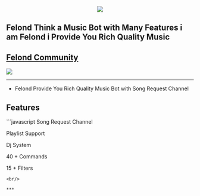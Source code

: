 <div align="center" style"border-radius:15px">
  <img src="https://media.discordapp.net/attachments/882467296411516998/1035377003173531678/Picsart_22-10-28_04-53-34-989.png" style"width: 100%;border-radius:15px">
</div>

## <div>Felond Think a Music Bot with Many Features i am Felond i Provide You Rich Quality Music </div>  

## [Felond Community](https://discord.gg/Cb3RtZVMvv)
<a href="https://discord.gg/Cb3RtZVMvv"><img src="https://media.discordapp.net/attachments/882467296411516998/1035336902678691850/Picsart_22-10-28_05-08-46-357.png"></a>
  

***

- <div>Felond Provide You Rich Quality Music Bot with Song Request Channel</div>
<H2>Features</H2>
```javascript
Song Request Channel

Playlist Support

Dj System

40 + Commands

15 + Filters
```
<br/>
  
***

